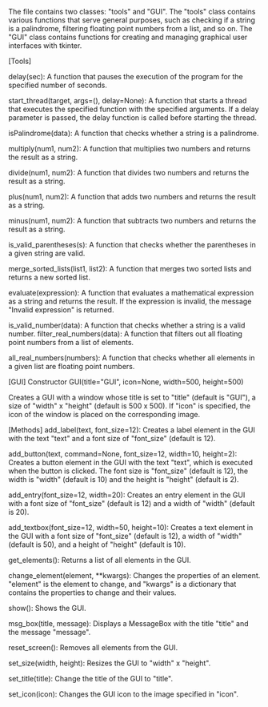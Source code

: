 The file contains two classes: "tools" and "GUI". The "tools" class contains various functions that serve general purposes, such as checking if a string is a palindrome, filtering floating point numbers from a list, and so on. The "GUI" class contains functions for creating and managing graphical user interfaces with tkinter.

[Tools]

delay(sec): A function that pauses the execution of the program for the specified number of seconds.

start_thread(target, args=(), delay=None): A function that starts a thread that executes the specified function with the specified arguments. If a delay parameter is passed, the delay function is called before starting the thread.

isPalindrome(data): A function that checks whether a string is a palindrome.

multiply(num1, num2): A function that multiplies two numbers and returns the result as a string.

divide(num1, num2): A function that divides two numbers and returns the result as a string.

plus(num1, num2): A function that adds two numbers and returns the result as a string.

minus(num1, num2): A function that subtracts two numbers and returns the result as a string.

is_valid_parentheses(s): A function that checks whether the parentheses in a given string are valid.

merge_sorted_lists(list1, list2): A function that merges two sorted lists and returns a new sorted list.

evaluate(expression): A function that evaluates a mathematical expression as a string and returns the result. If the expression is invalid, the message "Invalid expression" is returned.

is_valid_number(data): A function that checks whether a string is a valid number.
filter_real_numbers(data): A function that filters out all floating point numbers from a list of elements.

all_real_numbers(numbers): A function that checks whether all elements in a given list are floating point numbers.

[GUI]
Constructor
GUI(title="GUI", icon=None, width=500, height=500)

Creates a GUI with a window whose title is set to "title" (default is "GUI"), a size of "width" x "height" (default is 500 x 500). If "icon" is specified, the icon of the window is placed on the corresponding image.

[Methods]
add_label(text, font_size=12): Creates a label element in the GUI with the text "text" and a font size of "font_size" (default is 12).

add_button(text, command=None, font_size=12, width=10, height=2): Creates a button element in the GUI with the text "text", which is executed when the button is clicked. The font size is "font_size" (default is 12), the width is "width" (default is 10) and the height is "height" (default is 2).

add_entry(font_size=12, width=20): Creates an entry element in the GUI with a font size of "font_size" (default is 12) and a width of "width" (default is 20).

add_textbox(font_size=12, width=50, height=10): Creates a text element in the GUI with a font size of "font_size" (default is 12), a width of "width" (default is 50), and a height of "height" (default is 10).

get_elements(): Returns a list of all elements in the GUI.

change_element(element, **kwargs): Changes the properties of an element. "element" is the element to change, and "kwargs" is a dictionary that contains the properties to change and their values.

show(): Shows the GUI.

msg_box(title, message): Displays a MessageBox with the title "title" and the message "message".

reset_screen(): Removes all elements from the GUI.

set_size(width, height): Resizes the GUI to "width" x "height".

set_title(title): Change the title of the GUI to "title".

set_icon(icon): Changes the GUI icon to the image specified in "icon".